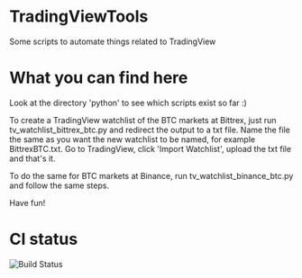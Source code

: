 # TradingViewTools
Some scripts to automate things related to TradingView

# What you can find here
Look at the directory 'python' to see which scripts exist so far :)

To create a TradingView watchlist of the BTC markets at Bittrex,
just run tv_watchlist_bittrex_btc.py and redirect the output to
a txt file. Name the file the same as you want the new watchlist
to be named, for example BittrexBTC.txt. Go to TradingView, click
'Import Watchlist', upload the txt file and that's it.

To do the same for BTC markets at Binance, run tv_watchlist_binance_btc.py
and follow the same steps.

Have fun!

# CI status
![Build Status](https://travis-ci.org/cryptonoob42/TradingViewTools.svg?branch=master)

